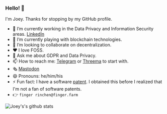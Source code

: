 ### Hello! 👋

I'm Joey. Thanks for stopping by my GitHub profile.

- 🔭 I’m currently working in the Data Privacy and Information Security areas. [LinkedIn](https://www.linkedin.com/in/rinchen/)
- 🌱 I’m currently playing with blockchain technologies.
- 👯 I’m looking to collaborate on decentralization.
- ♥ I love FOSS.
- 💬 Ask me about GDPR and Data Privacy.
- 📫 How to reach me: [Telegram](https://telegram.me/joey911) or [Threema](https://threema.id/T5R278PZ) to start with.
- 🗞 [Mastodon](https://tilde.zone/@jjs)
- 😄 Pronouns: he/him/his
- ⚡ Fun fact: I have a software [patent](http://www.freepatentsonline.com/7321852.html). I obtained this before I realized that I'm not a fan of software patents.
- 👉 `finger rinchen@finger.farm`

![Joey's's github stats](https://github-readme-stats.vercel.app/api?username=rinchen&show_icons=true)
